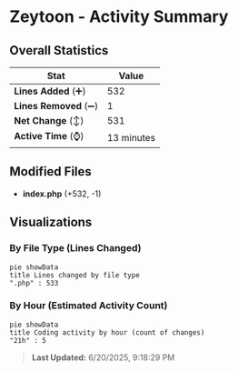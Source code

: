 # Zeytoon - Activity Summary 

## Overall Statistics

| Stat                   | Value                                                             |
| ---------------------- | ----------------------------------------------------------------- |
| **Lines Added** (➕)   | 532                                          |
| **Lines Removed** (➖) | 1                                        |
| **Net Change** (↕)    | 531                |
| **Active Time** (⌚)   | 13 minutes |


## Modified Files
- **index.php** (+532, -1)

## Visualizations

### By File Type (Lines Changed)

```mermaid
pie showData
title Lines changed by file type
".php" : 533
```

### By Hour (Estimated Activity Count)

```mermaid
pie showData
title Coding activity by hour (count of changes)
"21h" : 5
```


> **Last Updated:** 6/20/2025, 9:18:29 PM
